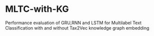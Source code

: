 # MLTC-with-KG
Performance evaluation of GRU,RNN and LSTM for Multilabel Text Classification with and without Tax2Vec knowledge graph embedding 
